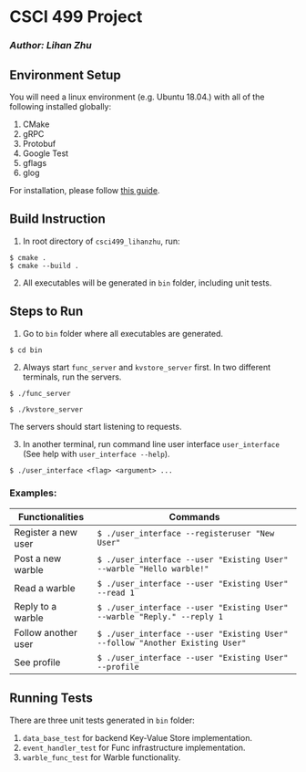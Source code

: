 # CSCI 499 Project

### *Author: Lihan Zhu*

## Environment Setup
You will need a linux environment (e.g. Ubuntu 18.04.) with all of the following installed globally:

1. CMake
2. gRPC
3. Protobuf
4. Google Test
5. gflags
6. glog

For installation, please follow [this guide](SETUP.md).

## Build Instruction

1. In root directory of `csci499_lihanzhu`, run:
```
$ cmake .
$ cmake --build .
```
2. All executables will be generated in `bin` folder, including unit tests.

## Steps to Run
1. Go to `bin` folder where all executables are generated.
```
$ cd bin
```

2. Always start `func_server` and `kvstore_server` first. In two different terminals, run the servers.
```
$ ./func_server
```
```
$ ./kvstore_server
```
The servers should start listening to requests.

3. In another terminal, run command line user interface `user_interface` (See help with `user_interface --help`).
```
$ ./user_interface <flag> <argument> ... 
```

### Examples:
Functionalities | Commands
--- | ---
Register a new user | `$ ./user_interface --registeruser "New User"`
Post a new warble | `$ ./user_interface --user "Existing User" --warble "Hello warble!"`
Read a warble | `$ ./user_interface --user "Existing User" --read 1`
Reply to a warble | `$ ./user_interface --user "Existing User" --warble "Reply." --reply 1`
Follow another user | `$ ./user_interface --user "Existing User" --follow "Another Existing User"`
See profile | `$ ./user_interface --user "Existing User" --profile`

## Running Tests

There are three unit tests generated in `bin` folder:

1. `data_base_test` for backend Key-Value Store implementation.
2. `event_handler_test` for Func infrastructure implementation.
3. `warble_func_test` for Warble functionality.
